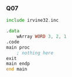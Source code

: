 ### Q07
```asm
include irvine32.inc

.data
	wArray WORD 3, 2, 1
.code
main proc
	; nothing here
exit
main endp
end main
```
